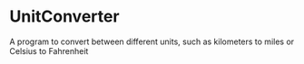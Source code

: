 # UnitConverter
A program to convert between different units, such as kilometers to miles or Celsius to Fahrenheit
